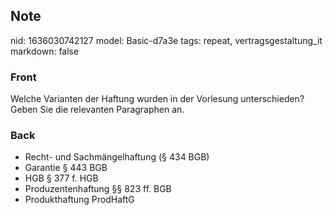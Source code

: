 ## Note
nid: 1636030742127
model: Basic-d7a3e
tags: repeat, vertragsgestaltung_it
markdown: false

### Front
Welche Varianten der Haftung wurden in der Vorlesung unterschieden? Geben Sie die relevanten Paragraphen an.

### Back
<ul>
  <li>Recht- und Sachmängelhaftung (§ 434 BGB)
  <li>Garantie § 443 BGB
  <li>HGB § 377 f. HGB
  <li>Produzentenhaftung §§ 823 ff. BGB
  <li>Produkthaftung ProdHaftG
</ul>
